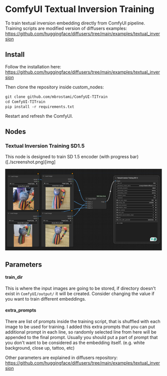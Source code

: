 # ComfyUI Textual Inversion Training
To train textual inversion embedding directly from ComfyUI pipeline.    
Training scripts are modified version of diffusers examples: https://github.com/huggingface/diffusers/tree/main/examples/textual_inversion

## Install
Follow the installation here:
https://github.com/huggingface/diffusers/tree/main/examples/textual_inversion

Then clone the repository inside custom_nodes:  
```
git clone github.com/mbrostami/ComfyUI-TITrain
cd ComfyUI-TITrain
pip install -r requirements.txt
```

Restart and refresh the ComfyUI.
 
## Nodes
### Textual Inversion Training SD1.5
This node is designed to train SD 1.5 encoder (with progress bar)   
([./screenshot.png)[img]

<img alt="alt_text" src="screenshot.png" />


## Parameters
#### train_dir
This is where the input images are going to be stored, if directory doesn't exist in `ComfyUI/output/` it will be created. Consider changing the value if you want to train different embeddings.    
#### extra_prompts 
There are list of prompts inside the training script, that is shuffled with each image to be used for training. I added this extra prompts that you can put additional prompt in each line, so randomly selected line from here will be appended to the final prompt. Usually you should put a part of prompt that you don't want to be considered as the embedding itself. (e.g. white background, close up, tattoo, etc)   


Other parameters are explained in diffusers repository: 
https://github.com/huggingface/diffusers/tree/main/examples/textual_inversion    


